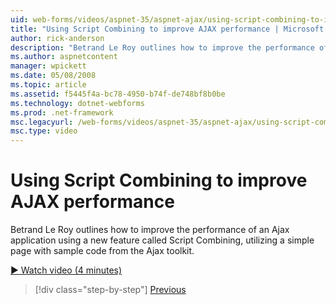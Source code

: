 ```yaml
---
uid: web-forms/videos/aspnet-35/aspnet-ajax/using-script-combining-to-improve-ajax-performance
title: "Using Script Combining to improve AJAX performance | Microsoft Docs"
author: rick-anderson
description: "Betrand Le Roy outlines how to improve the performance of an Ajax application using a new feature called Script Combining, utilizing a simple page with samp..."
ms.author: aspnetcontent
manager: wpickett
ms.date: 05/08/2008
ms.topic: article
ms.assetid: f5445f4a-bc78-4950-b74f-de748bf8b0be
ms.technology: dotnet-webforms
ms.prod: .net-framework
msc.legacyurl: /web-forms/videos/aspnet-35/aspnet-ajax/using-script-combining-to-improve-ajax-performance
msc.type: video
---
```

Using Script Combining to improve AJAX performance
====================
Betrand Le Roy outlines how to improve the performance of an Ajax application using a new feature called Script Combining, utilizing a simple page with sample code from the Ajax toolkit.

[&#9654; Watch video (4 minutes)](https://channel9.msdn.com/Blogs/ASP-NET-Site-Videos/using-script-combining-to-improve-ajax-performance)

>[!div class="step-by-step"]
[Previous](introduction-to-aspnet-ajax-history.md)